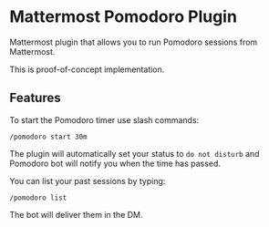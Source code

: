 # Mattermost Pomodoro Plugin

Mattermost plugin that allows you to run Pomodoro sessions from Mattermost.

This is proof-of-concept implementation.

## Features

To start the Pomodoro timer use slash commands:
```
/pomodoro start 30m
```

The plugin will automatically set your status to `do not disturb` and Pomodoro bot will notify you when the time has passed.

You can list your past sessions by typing:
```
/pomodoro list
```
The bot will deliver them in the DM.
